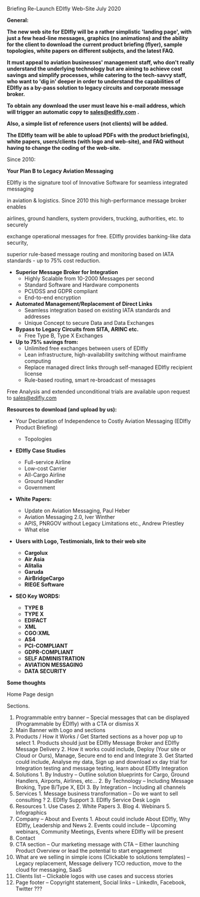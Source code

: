 Briefing Re-Launch EDIfly Web-Site July 2020

**General:**

**The new web site for EDIfly will be a rather simplistic &#39;landing page&#39;, with just a few head-line messages, graphics (no animations) and the ability for the client to download the current product briefing (flyer), sample topologies, white papers on different subjects, and the latest FAQ.**

**It must appeal to aviation businesses&#39; management staff, who don&#39;t really understand the underlying technology but are aiming to achieve cost savings and simplify processes, while catering to the tech-savvy staff, who want to &#39;dig in&#39; deeper in order to understand the capabilities of EDIfly as a by-pass solution to legacy circuits and corporate message broker.**

**To obtain**  **any**  **download the user must leave his e-mail address, which will trigger an automatic copy to** [**sales@edifly.com**](mailto:sales@edifly.com) **.**

**Also, a simple list of reference users (not clients) will be added.**

**The EDIfly team will be able to upload PDFs with the product briefing(s), white papers, users/clients (with logo and web-site), and FAQ without having to change the coding of the web-site.**

Since 2010:

**Your Plan B to Legacy Aviation Messaging**

EDIfly is the signature tool of Innovative Software for seamless integrated messaging

in aviation &amp; logistics. Since 2010 this high-performance message broker enables

airlines, ground handlers, system providers, trucking, authorities, etc. to securely

exchange operational messages for free. EDIfly provides banking-like data security,

superior rule-based message routing and monitoring based on IATA standards - up to 75% cost reduction.

- **Superior Message Broker for Integration**
  - Highly Scalable from 10-2000 Messages per second
  - Standard Software and Hardware components
  - PCI/DSS and GDPR compliant
  - End-to-end encryption
- **Automated Management/Replacement of Direct Links**
  - Seamless integration based on existing IATA standards and addresses
  - Unique Concept to secure Data and Data Exchanges
- **Bypass to Legacy Circuits from SITA, ARINC etc.**
  - Free Type B, Type X Exchanges
- **Up to 75% savings from:**
  - Unlimited free exchanges between users of EDIfly
  - Lean infrastructure, high-availability switching without mainframe computing
  - Replace managed direct links through self-managed EDIfly recipient license
  - Rule-based routing, smart re-broadcast of messages

Free Analysis and extended unconditional trials are available upon request to sales@edifly.com

**Resources to download (and upload by us):**

- Your Declaration of Independence to Costly Aviation Messaging
 (EDIfly Product Briefing)
  - Topologies

- **EDIfly Case Studies**
  - Full-service Airline
  - Low-cost Carrier
  - All-Cargo Airline
  - Ground Handler
  - Government

- **White Papers:**
  - Update on Aviation Messaging, Paul Heber
  - Aviation Messaging 2.0, Iver Winther
  - APIS, PNRGOV without Legacy Limitations etc., Andrew Priestley
  - What else

- **Users with Logo, Testimonials, link to their web site**
  - **Cargolux**
  - **Air Asia**
  - **Alitalia**
  - **Garuda**
  - **AirBridgeCargo**
  - **RIEGE Software**

- **SEO Key WORDS:**
  - **TYPE B**
  - **TYPE X**
  - **EDIFACT**
  - **XML**
  - **CGO:XML**
  - **AS4**
  - **PCI-COMPLIANT**
  - **GDPR-COMPLIANT**
  - **SELF ADMINISTRATION**
  - **AVIATION MESSAGING**
  - **DATA SECURITY**

**Some thoughts**

Home Page design

Sections.

1. Programmable entry banner – Special messages that can be displayed (Programmable by EDIfly) with a CTA or dismiss X
2. Main Banner with Logo and sections
  1. Products / How it Works / Get Started sections as a hover pop up to select
    1. Products should just be EDIfly Message Broker and EDIfly Message Delivery
    2. How it works could include, Deploy (Your site or Cloud or Ours), Manage, Secure end to end and Integrate
    3. Get Started could include, Analyse my data, Sign up and download xx day trial for Integration testing and message testing, learn about EDIfly Integration
  2. Solutions
    1. By Industry – Outline solution blueprints for Cargo, Ground Handlers, Airports, Airlines, etc…
    2. By Technology – Including Message Broking, Type B/Type X, EDI
    3. By Integration – Including all channels
  3. Services
    1. Message business transformation – Do we want to sell consulting ?
    2. EDIfly Support
    3. EDIfly Service Desk Login
  4. Resources
    1. Use Cases
    2. White Papers
    3. Blog
    4. Webinars
    5. Infographics
  5. Company – About and Events
    1. About could include About EDIfly, Why EDIfly, Leadership and News
    2. Events could include – Upcoming webinars, Community Meetings, Events where EDIfly will be present
  6. Contact
3. CTA section – Our marketing message with CTA – Either launching Product Overview or lead the potential to start engagement
4. What are we selling in simple icons (Clickable to solutions templates) – Legacy replacement, Message delivery TCO reduction, move to the cloud for messaging, SaaS
5. Clients list – Clickable logos with use cases and success stories
6. Page footer – Copyright statement, Social links – LinkedIn, Facebook, Twitter ???